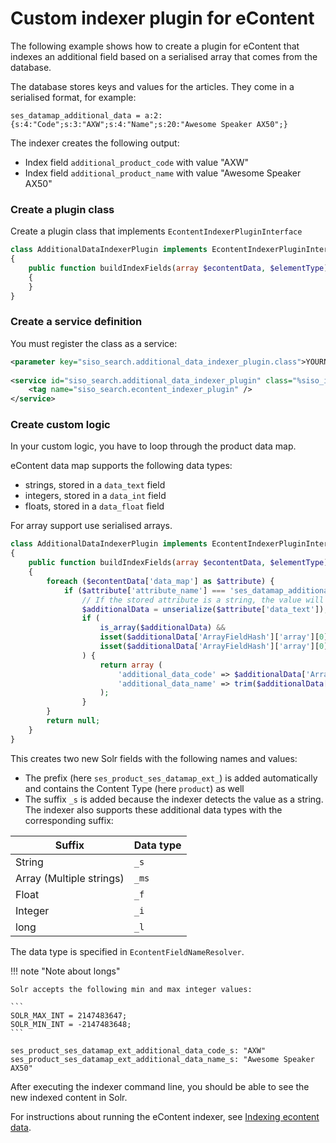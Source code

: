# Custom indexer plugin for eContent

The following example shows how to create a plugin for eContent that indexes an additional field
based on a serialised array that comes from the database.

The database stores keys and values for the articles. They come in a serialised format, for example:

``` 
ses_datamap_additional_data = a:2:{s:4:"Code";s:3:"AXW";s:4:"Name";s:20:"Awesome Speaker AX50";}
```

The indexer creates the following output:

- Index field `additional_product_code` with value "AXW"
- Index field `additional_product_name` with value "Awesome Speaker AX50"

### Create a plugin class

Create a plugin class that implements `EcontentIndexerPluginInterface`

``` php
class AdditionalDataIndexerPlugin implements EcontentIndexerPluginInterface
{
    public function buildIndexFields(array $econtentData, $elementType)
    {
    }
}
```

### Create a service definition

You must register the class as a service:

``` xml
<parameter key="siso_search.additional_data_indexer_plugin.class">YOURNAMESPACE\AdditionalDataIndexerPlugin</parameter>
  
<service id="siso_search.additional_data_indexer_plugin" class="%siso_indexer.additional_data_indexer_plugin.class%">
    <tag name="siso_search.econtent_indexer_plugin" />
</service>
```

### Create custom logic

In your custom logic, you have to loop through the product data map.

eContent data map supports the following data types:

- strings, stored in a `data_text` field
- integers, stored in a `data_int` field
- floats, stored in a `data_float` field

For array support use serialised arrays.

``` php
class AdditionalDataIndexerPlugin implements EcontentIndexerPluginInterface
{
    public function buildIndexFields(array $econtentData, $elementType)
    {
        foreach ($econtentData['data_map'] as $attribute) {
            if ($attribute['attribute_name'] === 'ses_datamap_additional_data ') {
                // If the stored attribute is a string, the value will be in a field name data_text
                $additionalData = unserialize($attribute['data_text']);
                if (
                    is_array($additionalData) &&
                    isset($additionalData['ArrayFieldHash']['array'][0]['code']) &&
                    isset($additionalData['ArrayFieldHash']['array'][0]['name'])
                ) {
                    return array (
                        'additional_data_code' => $additionalData['ArrayFieldHash']['array'][0]['code'],
                        'additional_data_name' => trim($additionalData['ArrayFieldHash']['array'][0]['name'])
                    );
                }
        }
        return null;
    }
}
``` 

This creates two new Solr fields with the following names and values:

- The prefix (here `ses_product_ses_datamap_ext_`) is added automatically and contains the Content Type (here `product`) as well
- The suffix `_s` is added because the indexer detects the value as a string.
The indexer also supports these additional data types with the corresponding suffix:

|Suffix|Data type|
|---|---|
|String|`_s`|
|Array (Multiple strings)|`_ms`|
|Float|`_f`|
|Integer|`_i`|
|long|`_l`|

The data type is specified in `EcontentFieldNameResolver`.

!!! note "Note about longs"

    Solr accepts the following min and max integer values:

    ```
    SOLR_MAX_INT = 2147483647;
    SOLR_MIN_INT = -2147483648;
    ```

```
ses_product_ses_datamap_ext_additional_data_code_s: "AXW"
ses_product_ses_datamap_ext_additional_data_name_s: "Awesome Speaker AX50"
```

After executing the indexer command line, you should be able to see the new indexed content in Solr.

For instructions about running the eContent indexer, see [Indexing econtent data](../../econtent_features/indexing_econtent_data/indexing_econtent_data.md).
